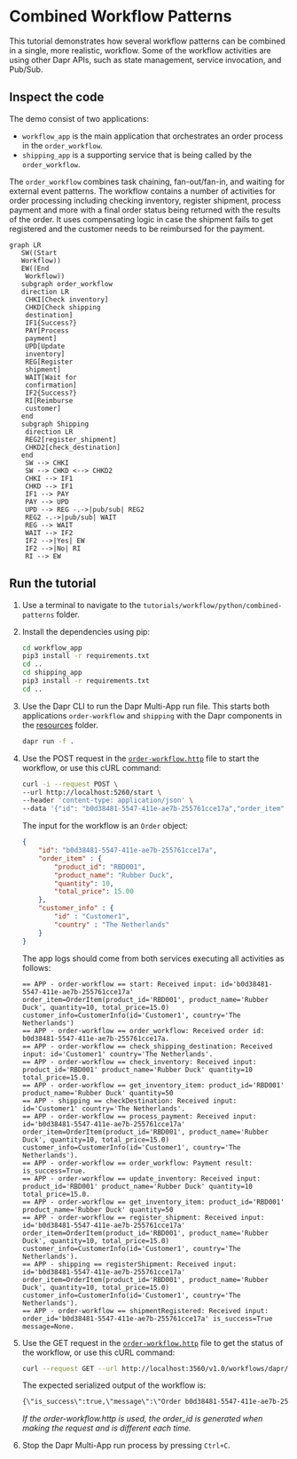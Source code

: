 # Combined Workflow Patterns

This tutorial demonstrates how several workflow patterns can be combined in a single, more realistic, workflow. Some of the workflow activities are using other Dapr APIs, such as state management, service invocation, and Pub/Sub.

## Inspect the code

The demo consist of two applications:

- `workflow_app` is the main application that orchestrates an order process in the `order_workflow`.
- `shipping_app` is a supporting service that is being called by the `order_workflow`.

The `order_workflow` combines task chaining, fan-out/fan-in, and waiting for external event patterns. The workflow contains a number of activities for order processing including checking inventory, register shipment, process payment and more with a final order status being returned with the results of the order. It uses compensating logic in case the shipment fails to get registered and the customer needs to be reimbursed for the payment.

```mermaid
graph LR
   SW((Start
   Workflow))
   EW((End
    Workflow))
   subgraph order_workflow
   direction LR
    CHKI[Check inventory]
    CHKD[Check shipping
    destination]
    IF1{Success?}
    PAY[Process
    payment]
    UPD[Update
    inventory]
    REG[Register
    shipment]
    WAIT[Wait for
    confirmation]
    IF2{Success?}
    RI[Reimburse
    customer]
   end
   subgraph Shipping
    direction LR
    REG2[register_shipment]
    CHKD2[check_destination]
   end
    SW --> CHKI
    SW --> CHKD <--> CHKD2
    CHKI --> IF1
    CHKD --> IF1
    IF1 --> PAY
    PAY --> UPD
    UPD --> REG -.->|pub/sub| REG2
    REG2 -.->|pub/sub| WAIT
    REG --> WAIT
    WAIT --> IF2
    IF2 -->|Yes| EW
    IF2 -->|No| RI
    RI --> EW
```

## Run the tutorial

1. Use a terminal to navigate to the `tutorials/workflow/python/combined-patterns` folder.
2. Install the dependencies using pip:

    ```bash
    cd workflow_app
    pip3 install -r requirements.txt
    cd ..
    cd shipping_app
    pip3 install -r requirements.txt
    cd ..
    ```

3. Use the Dapr CLI to run the Dapr Multi-App run file. This starts both applications `order-workflow` and `shipping` with the Dapr components in the [resources](./resources) folder.

    <!-- STEP
    name: Run multi app run template
    expected_stdout_lines:
    - 'Started Dapr with app id "order-workflow"'
    - 'Started Dapr with app id "shipping"'
    expected_stderr_lines:
    working_dir: .
    output_match_mode: substring
    background: true
    sleep: 15
    timeout_seconds: 30
    -->
    ```bash
    dapr run -f .
    ```
    <!-- END_STEP -->

4. Use the POST request in the [`order-workflow.http`](./order-workflow.http) file to start the workflow, or use this cURL command:

    ```bash
    curl -i --request POST \
    --url http://localhost:5260/start \
    --header 'content-type: application/json' \
    --data '{"id": "b0d38481-5547-411e-ae7b-255761cce17a","order_item" : {"product_id": "RBD001","product_name": "Rubber Duck","quantity": 10,"total_price": 15.00},"customer_info" : {"id" : "Customer1","country" : "The Netherlands"}}'
    ```

    The input for the workflow is an `Order` object:

    ```json
    {
        "id": "b0d38481-5547-411e-ae7b-255761cce17a",
        "order_item" : {
            "product_id": "RBD001",
            "product_name": "Rubber Duck",
            "quantity": 10,
            "total_price": 15.00
        },
        "customer_info" : {
            "id" : "Customer1",
            "country" : "The Netherlands"
        }
    }
    ```

    The app logs should come from both services executing all activities as follows:

    ```text
    == APP - order-workflow == start: Received input: id='b0d38481-5547-411e-ae7b-255761cce17a' order_item=OrderItem(product_id='RBD001', product_name='Rubber Duck', quantity=10, total_price=15.0) customer_info=CustomerInfo(id='Customer1', country='The Netherlands')
    == APP - order-workflow == order_workflow: Received order id: b0d38481-5547-411e-ae7b-255761cce17a.
    == APP - order-workflow == check_shipping_destination: Received input: id='Customer1' country='The Netherlands'.
    == APP - order-workflow == check_inventory: Received input: product_id='RBD001' product_name='Rubber Duck' quantity=10 total_price=15.0.
    == APP - order-workflow == get_inventory_item: product_id='RBD001' product_name='Rubber Duck' quantity=50
    == APP - shipping == checkDestination: Received input: id='Customer1' country='The Netherlands'.
    == APP - order-workflow == process_payment: Received input: id='b0d38481-5547-411e-ae7b-255761cce17a' order_item=OrderItem(product_id='RBD001', product_name='Rubber Duck', quantity=10, total_price=15.0) customer_info=CustomerInfo(id='Customer1', country='The Netherlands').
    == APP - order-workflow == order_workflow: Payment result: is_success=True.
    == APP - order-workflow == update_inventory: Received input: product_id='RBD001' product_name='Rubber Duck' quantity=10 total_price=15.0.
    == APP - order-workflow == get_inventory_item: product_id='RBD001' product_name='Rubber Duck' quantity=50
    == APP - order-workflow == register_shipment: Received input: id='b0d38481-5547-411e-ae7b-255761cce17a' order_item=OrderItem(product_id='RBD001', product_name='Rubber Duck', quantity=10, total_price=15.0) customer_info=CustomerInfo(id='Customer1', country='The Netherlands').
    == APP - shipping == registerShipment: Received input: id='b0d38481-5547-411e-ae7b-255761cce17a' order_item=OrderItem(product_id='RBD001', product_name='Rubber Duck', quantity=10, total_price=15.0) customer_info=CustomerInfo(id='Customer1', country='The Netherlands').
    == APP - order-workflow == shipmentRegistered: Received input: order_id='b0d38481-5547-411e-ae7b-255761cce17a' is_success=True message=None.
    ```

5. Use the GET request in the [`order-workflow.http`](./order-workflow.http) file to get the status of the workflow, or use this cURL command:

    ```bash
    curl --request GET --url http://localhost:3560/v1.0/workflows/dapr/b0d38481-5547-411e-ae7b-255761cce17a
    ```

    The expected serialized output of the workflow is:

    ```txt
    {\"is_success\":true,\"message\":\"Order b0d38481-5547-411e-ae7b-255761cce17a processed successfully.\"}"
    ```

    *If the order-workflow.http is used, the order_id is generated when making the request and is different each time.*

6. Stop the Dapr Multi-App run process by pressing `Ctrl+C`.
